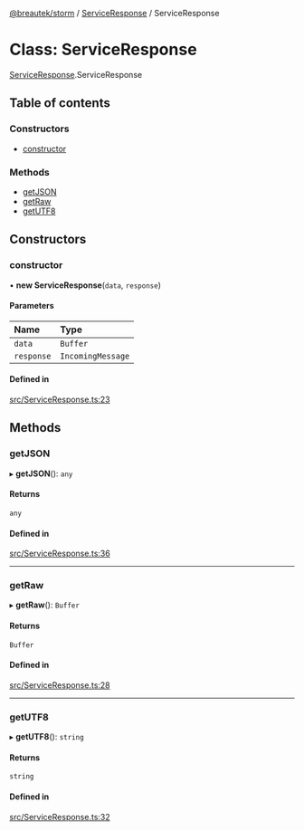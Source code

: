[@breautek/storm](../README.md) / [ServiceResponse](../modules/ServiceResponse.md) / ServiceResponse

# Class: ServiceResponse

[ServiceResponse](../modules/ServiceResponse.md).ServiceResponse

## Table of contents

### Constructors

- [constructor](ServiceResponse.ServiceResponse-1.md#constructor)

### Methods

- [getJSON](ServiceResponse.ServiceResponse-1.md#getjson)
- [getRaw](ServiceResponse.ServiceResponse-1.md#getraw)
- [getUTF8](ServiceResponse.ServiceResponse-1.md#getutf8)

## Constructors

### constructor

• **new ServiceResponse**(`data`, `response`)

#### Parameters

| Name | Type |
| :------ | :------ |
| `data` | `Buffer` |
| `response` | `IncomingMessage` |

#### Defined in

[src/ServiceResponse.ts:23](https://github.com/breautek/storm/blob/012dd73/src/ServiceResponse.ts#L23)

## Methods

### getJSON

▸ **getJSON**(): `any`

#### Returns

`any`

#### Defined in

[src/ServiceResponse.ts:36](https://github.com/breautek/storm/blob/012dd73/src/ServiceResponse.ts#L36)

___

### getRaw

▸ **getRaw**(): `Buffer`

#### Returns

`Buffer`

#### Defined in

[src/ServiceResponse.ts:28](https://github.com/breautek/storm/blob/012dd73/src/ServiceResponse.ts#L28)

___

### getUTF8

▸ **getUTF8**(): `string`

#### Returns

`string`

#### Defined in

[src/ServiceResponse.ts:32](https://github.com/breautek/storm/blob/012dd73/src/ServiceResponse.ts#L32)
